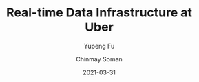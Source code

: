 ---
title: Real-time Data Infrastructure at Uber    
date: '2021-03-31'
author: ['Yupeng Fu', 'Chinmay Soman']
tags: ['Software Engineering', 'Knowledge Graph', 'Programming']
draft: false
summary: Knowledge graphs have started to play a central role in representing the information extracted using natural language processing and computer vision. 
link: http://ai.stanford.edu/blog/introduction-to-knowledge-graphs/
---